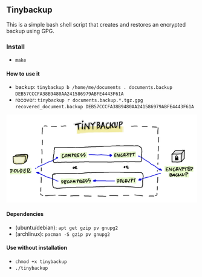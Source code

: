 ## Tinybackup

This is a simple bash shell script that creates and restores an encrypted backup using GPG.

### Install

* `make`

#### How to use it

* backup: `tinybackup b /home/me/documents . documents.backup DEB57CCCFA38B9480AA241586979ABFE4443F61A`
* recover: `tinybackup r documents.backup.*.tgz.gpg recovered_document.backup DEB57CCCFA38B9480AA241586979ABFE4443F61A`

<img src="https://raw.githubusercontent.com/DavidValin/tinybackup/master/diagram.png"  alt="Tinybackup" />

#### Dependencies

* (ubuntu/debian): `apt get gzip pv gnupg2`
* (archlinux): `pacman -S gzip pv gnupg2`

#### Use without installation

* `chmod +x tinybackup`
* `./tinybackup`

